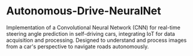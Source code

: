# Autonomous-Drive-NeuralNet
Implementation of a Convolutional Neural Network (CNN) for real-time steering angle prediction in self-driving cars, integrating IoT for data acquisition and processing. Designed to understand and process images from a car's perspective to navigate roads autonomously.
